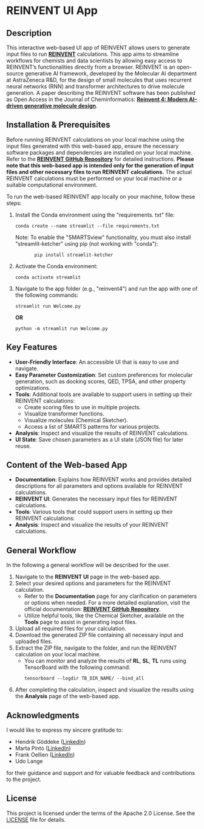 # REINVENT UI App

## Description
This interactive web-based UI app of REINVENT allows users to generate input files to run [**REINVENT**](https://github.com/MolecularAI/REINVENT4) 
calculations. This app aims to streamline workflows for chemists and data scientists by allowing 
easy access to REINVENT’s functionalities directly from a browser. REINVENT is an open-source generative AI framework, developed by the Molecular AI department at AstraZeneca R&D, 
for the design of small molecules that uses recurrent neural networks (RNN) and transformer architectures to drive molecule generation. 
A paper describing the REINVENT software has been published as Open Access in the Journal of Cheminformatics: 
[**Reinvent 4: Modern AI–driven generative molecule design**](https://link.springer.com/article/10.1186/s13321-024-00812-5?utm_source=rct_congratemailt&utm_medium=email&utm_campaign=oa_20240221&utm_content=10.1186/s13321-024-00812-5).



## Installation & Prerequisites
Before running REINVENT calculations on your local machine using the input files generated with this 
web-based app, ensure the necessary software packages and dependencies are installed on your local machine. 
Refer to the [**REINVENT GitHub Repository**](https://github.com/MolecularAI/REINVENT4) for detailed instructions. 
**Please note that this web-based app is intended only for the generation of input files and other necessary files to run REINVENT calculations.** The actual REINVENT calculations must be performed on your local machine or a suitable computational environment.

To run the web-based REINVENT app locally on your machine, follow these steps:
  1) Install the Conda environment using the "requirements. txt" file:
        ```
        conda create --name streamlit --file requirements.txt
        ```
     Note: To enable the "SMARTSview" functionality, you must also install "streamlit-ketcher" using pip (not working with "conda"):

                pip install streamlit-ketcher
                
  2) Activate the Conda environment:
        ```
        conda activate streamlit 
        ```

  3) Navigate to the app folder (e.g., "reinvent4") and run the app with one of the following commands: 
        ```
      streamlit run Welcome.py 
        ```
      **OR**
        ```
      python -m streamlit run Welcome.py
        ```


## Key Features
- **User-Friendly Interface**: An accessible UI that is easy to use and navigate.
- **Easy Parameter Customization**: Set custom preferences for molecular generation, such as docking scores, QED, TPSA, and other property optimizations.
- **Tools**: Additional tools are available to support users in setting up their REINVENT calculations:
  - Create scoring files to use in multiple projects.
  - Visualize transformer functions.
  - Visualize molecules (Chemical Sketcher).
  - Access a list of SMARTS patterns for various projects.
- **Analysis**: Inspect and visualize the results of REINVENT calculations.
- **UI State**: Save chosen parameters as a UI state (JSON file) for later reuse.



## Content of the Web-based App
- **Documentation**: Explains how REINVENT works and provides detailed descriptions for all parameters and options available for REINVENT calculations.
- **REINVENT UI**: Generates the necessary input files for REINVENT calculations.
- **Tools**: Various tools that could support users in setting up their REINVENT calculations:
- **Analysis**: Inspect and visualize the results of your REINVENT calculations.



## General Workflow 
In the following a general workflow will be described for the user. 
1. Navigate to the **REINVENT UI** page in the web-based app.
2. Select your desired options and parameters for the REINVENT calculation.
    - Refer to the **Documentation** page for any clarification on parameters or options when needed. 
        For a more detailed explanation, visit the official documentation: [**REINVENT GitHub Repository**](https://github.com/MolecularAI/REINVENT4).
    - Utilize helpful tools, like the Chemical Sketcher, available on the **Tools** page to assist in generating input files.
4. Upload all required files for your calculation.
5. Download the generated ZIP file containing all necessary input and uploaded files.
6. Extract the ZIP file, navigate to the folder, and run the REINVENT calculation on your local machine.
    - You can monitor and analyze the results of **RL**, **SL**, **TL** runs using TensorBoard with the following command:
        ``` 
        tensorboard --logdir TB_DIR_NAME/ --bind_all
        ``` 
7. After completing the calculation, inspect and visualize the results using the **Analysis** page of the web-based app.


## Acknowledgments
I would like to express my sincere gratitude to:
- Hendrik Göddeke ([LinkedIn](https://www.linkedin.com/in/hgoeddeke/))
- Marta Pinto ([LinkedIn](https://www.linkedin.com/in/marta-pinto-9137b324/))
- Frank Oellien ([LinkedIn](https://www.linkedin.com/in/frankoellien/))
- Udo Lange

for their guidance and support and for valuable feedback and contributions to the project.


## License 
This project is licensed under the terms of the Apache 2.0 License. See the [LICENSE](https://github.com/Hassantaha999/reinvent-UI/blob/main/LICENSE) file for details.

